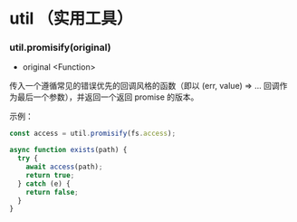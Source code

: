 # util （实用工具）

### util.promisify(original)

- original \<Function\>

传入一个遵循常见的错误优先的回调风格的函数（即以 (err, value) => ... 回调作为最后一个参数），并返回一个返回 promise 的版本。

示例：

```javascript
const access = util.promisify(fs.access);

async function exists(path) {
  try {
    await access(path);
    return true;
  } catch (e) {
    return false;
  }
}
```
